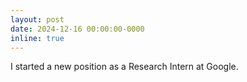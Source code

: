 ```yaml
---
layout: post
date: 2024-12-16 00:00:00-0000
inline: true
---
```


I started a new position as a Research Intern at Google.
